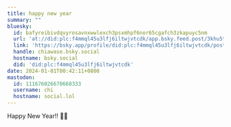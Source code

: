 ```yaml
---
title: happy new year
summary: ""
bluesky:
  id: bafyreibivdqvyrosavnxwwlexch3psxmhpf6nor65cgafch3zkapuyc5nm
  url: 'at://did:plc:f4mmql45u3lfj6iltwjvtcdk/app.bsky.feed.post/3khu5tdmnxv2c'
  link: 'https://bsky.app/profile/did:plc:f4mmql45u3lfj6iltwjvtcdk/post/3khu5tdmnxv2c'
  handle: chiawase.bsky.social
  hostname: bsky.social
  did: 'did:plc:f4mmql45u3lfj6iltwjvtcdk'
date: 2024-01-01T00:42:11+0800
mastodon:
  id: 111676026670668333
  username: chi
  hostname: social.lol
---
```


Happy New Year!! 🎉🎊
